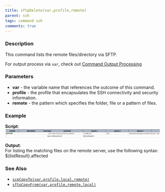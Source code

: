 ```yaml
---
title: sftpDelete(var,profile,remote)
parent: ssh
tags: command ssh
comments: true
---
```



### Description
This command lists the remote files/directory via SFTP. 

For output process via `var`, check out [Command Output Processing](index#command-output-processing)


### Parameters
- **var** \- the variable name that references the outcome of this command.
- **profile** \- the profile that encapsulates the SSH connectivity and security information.
- **remote** \- the pattern which specifies the folder, file or a pattern of files.


### Example
**Script**:<br/>
![](image/sftpList_01.png)

**Output**:<br/>
For listing the matching files on the remote server, use the following syntax:
${listResult}.affected


### See Also
- [`scpCopyTo(var,profile,local,remote)`](scpCopyTo(var,profile,local,remote))
- [`sftpCopyFrom(var,profile,remote,local)`](sftpCopyFrom(var,profile,remote,local))

